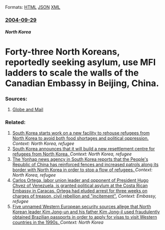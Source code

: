 
Formats: [HTML](/news/2004/09/29/forty-three-north-koreans-reportedly-seeking-asylum-use-mfi-ladders-to-scale-the-walls-of-the-canadian-embassy-in-beijing-china.html)  [JSON](/news/2004/09/29/forty-three-north-koreans-reportedly-seeking-asylum-use-mfi-ladders-to-scale-the-walls-of-the-canadian-embassy-in-beijing-china.json)  [XML](/news/2004/09/29/forty-three-north-koreans-reportedly-seeking-asylum-use-mfi-ladders-to-scale-the-walls-of-the-canadian-embassy-in-beijing-china.xml)  

### [2004-09-29](/news/2004/09/29/index.md)

##### North Korea
#  Forty-three North Koreans, reportedly seeking asylum, use MFI ladders to scale the walls of the Canadian Embassy in Beijing, China. 




### Sources:

1. [Globe and Mail](https://www.theglobeandmail.com/servlet/story/RTGAM.20040929.wemba0929/BNStory/International/)

### Related:

1. [South Korea starts work on a new facility to rehouse refugees from North Korea to avoid both food shortages and political oppression. ](/news/2011/07/7/south-korea-starts-work-on-a-new-facility-to-rehouse-refugees-from-north-korea-to-avoid-both-food-shortages-and-political-oppression.md) _Context: North Korea, refugee_
2. [South Korea announces that it will build a new resettlement centre for refugees from North Korea. ](/news/2011/06/22/south-korea-announces-that-it-will-build-a-new-resettlement-centre-for-refugees-from-north-korea.md) _Context: North Korea, refugee_
3. [The Yonhap news agency in South Korea reports that the People's Republic of China has reinforced fences and increased patrols along its border with North Korea in order to stop a flow of refugees. ](/news/2011/03/30/the-yonhap-news-agency-in-south-korea-reports-that-the-people-s-republic-of-china-has-reinforced-fences-and-increased-patrols-along-its-bord.md) _Context: North Korea, refugee_
4. [ Carlos Ortega, labor union leader and opponent of President Hugo Chvez of Venezuela, is granted political asylum at the Costa Rican Embassy in Caracas. Ortega had eluded arrest for three weeks on charges of treason, civil rebellion and "incitement".](/news/2003/03/14/carlos-ortega-labor-union-leader-and-opponent-of-president-hugo-chavez-of-venezuela-is-granted-political-asylum-at-the-costa-rican-embass.md) _Context: Embassy, refugee_
5. [Five unnamed Western European security sources allege that North Korean leader Kim Jong-un and his father Kim Jong-il used fraudulently obtained Brazilian passports in order to apply for visas to visit Western countries in the 1990s. ](/news/2018/02/27/five-unnamed-western-european-security-sources-allege-that-north-korean-leader-kim-jong-un-and-his-father-kim-jong-il-used-fraudulently-obta.md) _Context: North Korea_
